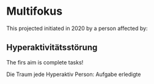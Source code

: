 # Multifokus
This projected initiated in 2020 by a person affected by:

## Hyperaktivitätsstörung

The firs aim is complete tasks!

Die Traum jede Hyperaktiv Person: Aufgabe erledigte

